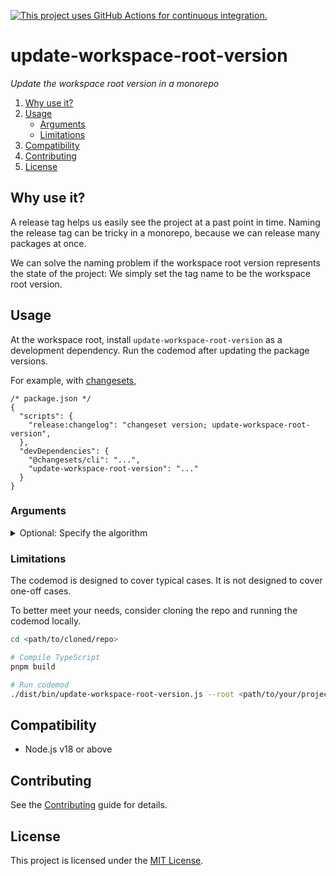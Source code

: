 [![This project uses GitHub Actions for continuous integration.](https://github.com/ijlee2/update-workspace-root-version/actions/workflows/ci.yml/badge.svg)](https://github.com/ijlee2/update-workspace-root-version/actions/workflows/ci.yml)

# update-workspace-root-version

_Update the workspace root version in a monorepo_

1. [Why use it?](#why-use-it)
1. [Usage](#usage)
    - [Arguments](#arguments)
    - [Limitations](#limitations)
1. [Compatibility](#compatibility)
1. [Contributing](#contributing)
1. [License](#license)


## Why use it?

A release tag helps us easily see the project at a past point in time. Naming the release tag can be tricky in a monorepo, because we can release many packages at once.

We can solve the naming problem if the workspace root version represents the state of the project: We simply set the tag name to be the workspace root version.


## Usage

At the workspace root, install `update-workspace-root-version` as a development dependency. Run the codemod after updating the package versions.

For example, with [changesets](https://github.com/changesets/changesets),

```json5
/* package.json */
{
  "scripts": {
    "release:changelog": "changeset version; update-workspace-root-version",
  },
  "devDependencies": {
    "@changesets/cli": "...",
    "update-workspace-root-version": "..."
  }
}
```


### Arguments

<details>

<summary>Optional: Specify the algorithm</summary>

```sh
# Highest version (default)
update-workspace-root-version --algorithm highest-version

# Increment by one
update-workspace-root-version --algorithm increment-by-one
```

</details>


### Limitations

The codemod is designed to cover typical cases. It is not designed to cover one-off cases.

To better meet your needs, consider cloning the repo and running the codemod locally.

```sh
cd <path/to/cloned/repo>

# Compile TypeScript
pnpm build

# Run codemod
./dist/bin/update-workspace-root-version.js --root <path/to/your/project>
```


## Compatibility

- Node.js v18 or above


## Contributing

See the [Contributing](CONTRIBUTING.md) guide for details.


## License

This project is licensed under the [MIT License](LICENSE.md).
